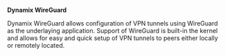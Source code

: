 **Dynamix WireGuard**

Dynamix WireGuard allows configuration of VPN tunnels using WireGuard as the underlaying application.
Support of WireGuard is built-in the kernel and allows for easy and quick setup of VPN tunnels to peers either locally or remotely located.